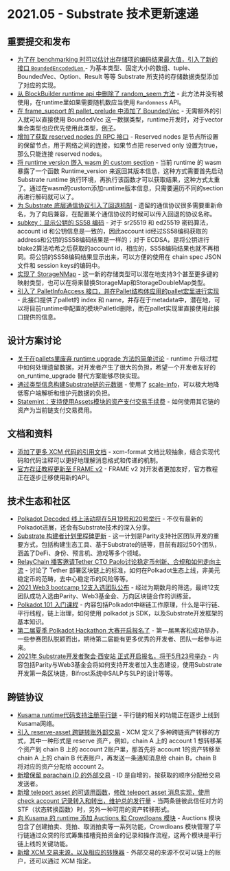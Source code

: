 # 2021.05 - Substrate 技术更新速递

## 重要提交和发布

* [为了在 benchmarking 时可以估计出存储项的编码结果最大值，引入了新的接口 `BoundedEncodedLen` ](https://github.com/paritytech/substrate/issues/8719) - 为基本类型、固定大小的数组、tuple、BoundedVec、Option、Result 等等 Substrate 所支持的存储数据类型添加了对应的实现。
* [从 BlockBuilder runtime api 中删除了 random_seem 方法](https://github.com/paritytech/substrate/pull/8718) - 此方法并没有被使用，在runtime里如果需要随机数应当使用 `Randomness` API。
* [在 frame_support 的 pallet_prelude 中添加了 BoundedVec](https://github.com/paritytech/substrate/pull/8710) - 无需额外的引入就可以直接使用 BoundedVec 这一数据类型，runtime开发时，对于vector集合类型也应优先使用此类型，[例子](https://github.com/paritytech/substrate/pull/8665)。
* [增加了获取 reserved nodes 的 RPC 接口](https://github.com/paritytech/substrate/pull/8704) - Reserved nodes 是节点所设置的保留节点，用于网络之间的连接，如果节点把 reserved only 设置为true，那么只能连接 reserved nodes。
* [将 runtime version 嵌入 wasm 的 custom section](https://github.com/paritytech/substrate/pull/8688) - 当前 runtime 的 wasm 暴露了一个函数 Runtime_version 来返回其版本信息，这种方式需要首先启动 Substrate runtime 执行环境，再执行该函数才可以获取结果，这种方式太重了。通过在wasm的custom添加runtime版本信息，只需要遍历不同的section再进行解码就可以了。
* [为 Substrate 底层通信协议引入了回退机制](https://github.com/paritytech/substrate/pull/8682) - 遗留的通信协议很多需要重新命名，为了向后兼容，在配置某个通信协议的时候可以传入回退的协议名称。
* [subkey：显示公钥的 SS58 编码](https://github.com/paritytech/substrate/pull/8674) - 对于 sr25519 和 ed25519 密码算法，account id 和公钥信息是一致的，因此account id经过SS58编码获取的address和公钥的SS58编码结果是一样的；对于 ECDSA，是将公钥进行blake2算法哈希之后获取的account id，相应的，SS58编码结果也就不再相同。将公钥的SS58编码结果显示出来，可以方便的使用在 chain spec JSON文件和 session keys的编码中。
* [实现了 StorageNMap](https://github.com/paritytech/substrate/pull/8635) - 这一新的存储类型可以潜在地支持3个甚至更多键的映射类型，也可以在将来替换StorageMap和StorageDoubleMap类型。
* [引入了 PalletInfoAccess 接口，并在Pallet结构体应用的pallet宏里进行实现](https://github.com/paritytech/substrate/pull/8630) - 此接口提供了pallet的 index 和 name，并存在于metadata中，潜在地，可以将目前runtime中配置的模块PalletId删除，而在pallet实现里直接使用此接口提供的信息。


## 设计方案讨论

* [关于在pallets里废弃 runtime upgrade 方法的简单讨论](https://github.com/paritytech/substrate/pull/8687) - runtime 升级过程中如何处理遗留数据，对开发者产生了很大的负担，希望一个开发者友好的 on_runtime_upgrade 替代方案能够尽快实现。
* [通过类型信息构建Substrate链的元数据](https://github.com/paritytech/substrate/pull/8615) - 使用了 [scale-info](https://github.com/paritytech/scale-info)，可以极大地降低客户端解析和维护元数据的负担。
* [Statemint：支持使用Assets模块的资产支付交易手续费](https://github.com/paritytech/statemint/pull/51) - 如何使用其它链的资产为当前链支付交易费用。


## 文档和资料

* [添加了更多 XCM 代码的引用文档](https://github.com/paritytech/polkadot/pull/2948) - xcm-format 文档比较抽象，结合实现代码和代码注释可以更好地理解消息格式和传递的机制。
* [官方存证教程更新至 FRAME v2](https://substrate.dev/docs/en/tutorials/build-a-dapp/) - FRAME v2 对开发者更加友好，官方教程正在逐步迁移使用新的API。

## 技术生态和社区

* [Polkadot Decoded 线上活动将在5月19号和20号举行](https://decoded.polkadot.network/program) - 不仅有最新的Polkadot进展，还会有Substrate技术的深入分享。
* [Substrate 构建者计划里程碑更新](https://www.parity.io/substrate-builders-program-milestone-update-may-2021/) - 这一计划是Parity支持社区团队开发的重要方式，包括构建生态工具、基于Substrate的链等，目前有超过50个团队，涵盖了DeFi、身份、预言机、游戏等多个领域。
* [RelayChain 播客邀请Tether CTO Paolo讨论稳定币创新、合规和如何走向主流](https://relaychain.fm/31-tether-stablecoin-paolo-ardoino) - 讨论了 Tether 部署区块链上的标准，如何在Polkadot生态上线，非美元稳定币的范畴，去中心稳定币的风险等等。
* [2021 Web3 bootcamp 12支入选团队公布](https://www.chainnews.com/articles/067903413305.htm) - 经过为期数月的筛选，最终12支团队成功入选由Parity、Web3基金会、万向区块链合作的训练营。
* [Polkadot 101 入门课程](https://academy.ivanontech.com/polkadot-101) - 内容包括Polkadot中继链工作原理，什么是平行链、平行线程，链上治理，如何使用 polkadot js SDK，以及Substrate开发框架的基本知识。
* [第二届夏季 Polkadot Hackathon 大赛开启报名了](https://mp.weixin.qq.com/s/T2xb5ciIweW_YSh_t9IRCA) - 第一届黑客松成功举办，一些参赛团队脱颖而出，期待第二届能有更多优秀的开发者、团队一起参与进来。
* [2021年 Substrate开发者聚会·西安站 正式开启报名，将于5月23号举办](https://mp.weixin.qq.com/s/Mj_0V8aS9Ax_cgX6I71qEA) - 内容包括Parity与Web3基金会将如何支持开发者加入生态建设，使用Substrate开发第一条区块链，Bifrost系统中SALP与SLP的设计等等。

## 跨链协议

* [Kusama runtime代码支持注册平行链](https://github.com/paritytech/polkadot/pull/3014) - 平行链的相关的功能正在逐步上线到Kusama网络。
* [引入 reserve-asset 跨链转账外部交易](https://github.com/paritytech/polkadot/pull/3010) - XCM 定义了多种跨链资产转移的方式，其中一种形式是 reserve 资产，例如，chain A 上的 account 1 想转移某个资产到 chain B 上的 account 2账户里，那首先将 account 1的资产转移至 chain A 上的 chain B 代表账户，再发送一条通知消息给 chain B，chain B 将对应的资产分配给 account 2。
* [新增保留 parachain ID 的外部交易](https://github.com/paritytech/polkadot/pull/3008) - ID 是自增的，按获取的顺序分配给交易发送者。
* [新增 teleport asset 的可调用函数](https://github.com/paritytech/polkadot/pull/2995)，[修改 teleport asset 消息实现，使用 check account 记录转入和转出，维护总的发行量](https://github.com/paritytech/polkadot/pull/3007/) - 当两条链彼此信任对方的STF（状态转换函数）时，另外一种可用的资产转移形式。
* [向 Kusama 的 runtime 添加 Auctions 和 Crowdloans 模块](https://github.com/paritytech/polkadot/pull/2999) - Auctions 模块包含了创建拍卖、竞拍、取消拍卖等一系列功能，Crowdloans 模块管理了平行链通过众贷的形式筹集插槽竞拍资金的记录和操作流程，这两个模块是平行链上线的关键功能。
* [新增 XCM 交易来源，以及相应的转换器](https://github.com/paritytech/polkadot/pull/2896) - 外部交易的来源不仅可以链上的账户，还可以通过 XCM 指定。

